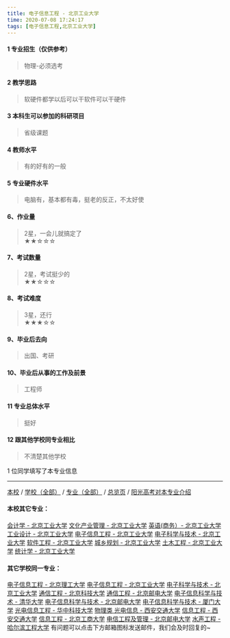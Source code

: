 ```yaml
---
title: 电子信息工程 - 北京工业大学
time: 2020-07-08 17:24:17
tags: [电子信息工程,北京工业大学]
---
```

#### 1 专业招生（仅供参考）  
> 物理-必须选考



#### 2 教学思路  
> 软硬件都学以后可以干软件可以干硬件



#### 3 本科生可以参加的科研项目  
>  省级课题



#### 4 教师水平
> 有的好有的一般



#### 5 专业硬件水平
> 电脑有，基本都有毒，挺老的反正，不太好使



#### 6、作业量
> 2星，一会儿就搞定了  
★★☆☆☆



#### 7、考试数量  
> 2星，考试挺少的  
★★☆☆☆



#### 8、考试难度  
> 3星，还行   
★★★☆☆



#### 9、毕业后去向  
> 出国、考研



#### 10、毕业后从事的工作及前景  
> 工程师



#### 11 专业总体水平 
> 挺好



####  12 跟其他学校同专业相比 
> 不清楚其他学校



1 位同学填写了本专业信息
***
[本校](https://univgo.github.io/2020/07/08/北京工业大学) / [学校（全部）](https://univgo.github.io/2020/07/09/学校汇总页) / [专业（全部）](https://univgo.github.io/2020/07/09/专业汇总页) / [总览页](https://univgo.github.io/2020/07/09/总览) / [阳光高考对本专业介绍](http://gaokao.chsi.com.cn/sch/zyk/view.do?schId=73394534&specId=73384328)
#### 本校其它专业：
[会计学 - 北京工业大学](https://univgo.github.io/2020/07/08/会计%20-%20北京工业大学)
[文化产业管理 - 北京工业大学](https://univgo.github.io/2020/07/08/文化产业管理%20-%20北京工业大学)
[英语(商务）- 北京工业大学](https://univgo.github.io/2020/07/08/英语（商务）-%20北京工业大学)
[工业设计 - 北京工业大学](https://univgo.github.io/2020/07/08/工业设计%20-%20北京工业大学)
[电子信息工程 - 北京工业大学](https://univgo.github.io/2020/07/08/电子信息工程%20-%20北京工业大学)
[电子科学与技术 - 北京工业大学](https://univgo.github.io/2020/07/08/电子科学与技术%20-%20北京工业大学)
[软件工程 - 北京工业大学](https://univgo.github.io/2020/07/08/软件工程%20-%20北京工业大学)
[城乡规划 - 北京工业大学](https://univgo.github.io/2020/07/08/城乡规划%20-%20北京工业大学)
[土木工程 - 北京工业大学](https://univgo.github.io/2020/07/08/土木工程%20-%20北京工业大学)
[统计学 - 北京工业大学](https://univgo.github.io/2020/07/08/统计%20-%20北京工业大学)
#### 其它学校同一专业：
[电子信息工程 - 北京理工大学](https://univgo.github.io/2020/07/08/电子信息%20-%20北京理工大学)
[电子信息工程 - 北京工业大学](https://univgo.github.io/2020/07/08/电子信息工程%20-%20北京工业大学)
[电子科学与技术 - 北京工业大学](https://univgo.github.io/2020/07/08/电子科学与技术%20-%20北京工业大学)
[通信工程 - 北京科技大学](https://univgo.github.io/2020/07/08/通信工程%20-%20北京科技大学)
[通信工程 - 北京邮电大学](https://univgo.github.io/2020/07/08/通信工程%20-%20北京邮电大学)
[电子信息科学与技术 - 清华大学](https://univgo.github.io/2020/07/08/电子信息科学与技术%20-%20清华大学)
[电子信息科学与技术 - 北京邮电大学](https://univgo.github.io/2020/07/08/电子信息科学与技术%20-%20北京邮电大学)
[电子信息科学与技术 - 厦门大学](https://univgo.github.io/2020/07/08/电子信息科学与技术%20-%20厦门大学)
[光电信息工程 - 华中科技大学](https://univgo.github.io/2020/07/08/光电信息工程%20-%20华中科技大学)
[物理类 光电信息 - 西安交通大学](https://univgo.github.io/2020/07/08/物理类%20光电信息%20-%20西安交通大学)
[信息工程 - 西安交通大学](https://univgo.github.io/2020/07/08/信息工程%20-%20西安交通大学)
[信息工程 - 北京工商大学](https://univgo.github.io/2020/07/08/信息工程%20-%20北京工商大学)
[电信工程及管理 - 北京邮电大学](https://univgo.github.io/2020/07/08/电信工程及管理%20-%20北京邮电大学)
[水声工程 - 哈尔滨工程大学](https://univgo.github.io/2020/07/08/水声工程%20-%20哈尔滨工程大学)
有问题可以点击下方邮箱图标发送邮件，我们会及时回复的~
